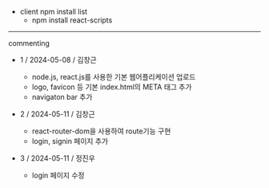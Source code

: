 * client npm install list
  - npm install react-scripts


* * *
commenting

* 1 / 2024-05-08 / 김창근
  - node.js, react.js를 사용한 기본 웹어플리케이션 업로드 
  - logo, favicon 등 기본 index.html의 META 태그 추가
  - navigaton bar 추가 

* 2 / 2024-05-11 / 김창근
  - react-router-dom을 사용하여 route기능 구현
  - login, signin 페이지 추가

* 3 / 2024-05-11 / 정진우
  - login 페이지 수정